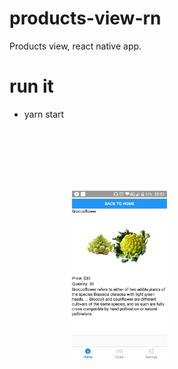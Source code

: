 # products-view-rn
Products view, react native app.

# run it
- yarn start

<div style="padding: 100px;">
<img src="https://raw.githubusercontent.com/kapit4n/products-view-rn/develop/assets/images/reactn-products-view.png" width="50%"/>
</div>

